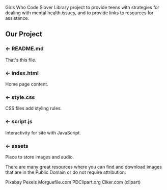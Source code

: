 Girls Who Code Slover Library project to provide teens with strategies for dealing with mental health issues, 
and to provide links to resources for assistance.


Our Project
------------

### ← README.md

That's this file.

### ← index.html

Home page content. 

### ← style.css

CSS files add styling rules.

### ← script.js

Interactivity for site with JavaScript.

### ← assets

Place to store images and audio.

There are many great resources where you can find and download images that are in the Public Domain or do not require attribution:

Pixabay
Pexels
Morguefile.com
PDClipart.org
Clker.com (clipart)

